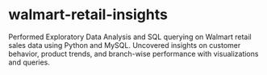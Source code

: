 # walmart-retail-insights
Performed Exploratory Data Analysis and SQL querying on Walmart retail sales data using Python and MySQL. Uncovered insights on customer behavior, product trends, and branch-wise performance with visualizations and queries.
